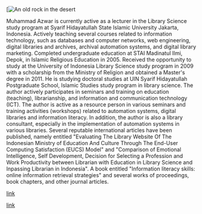 [![An old rock in the desert](https://raw.githubusercontent.com/uin-fah/ipi-webcon/main/azwar%20-%20Azwar%20Muin.jpeg)


Muhammad Azwar is currently active as a lecturer in the Library Science study program at Syarif Hidayatullah State Islamic University Jakarta, Indonesia. Actively teaching several courses related to information technology, such as databases and computer networks, web engineering, digital libraries and archives, archival automation systems, and digital library marketing. Completed undergraduate education at STAI Madinatul Ilmi, Depok, in Islamic Religious Education in 2005. Received the opportunity to study at the University of Indonesia Library Science study program in 2009 with a scholarship from the Ministry of Religion and obtained a Master's degree in 2011. He is studying doctoral studies at UIN Syarif Hidayatullah Postgraduate School, Islamic Studies study program in library science. 
The author actively participates in seminars and training on education (teaching), librarianship, and information and communication technology (ICT). The author is active as a resource person in various seminars and training activities (workshops) related to automation systems, digital libraries and information literacy. In addition, the author is also a library consultant, especially in the implementation of automation systems in various libraries.
Several reputable international articles have been published, namely entitled "Evaluating The Library Website Of The Indonesian Ministry of Education And Culture Through The End-User Computing Satisfaction (EUCS) Model" and "Comparison of Emotional Intelligence, Self Development, Decision for Selecting a Profession and Work Productivity between Librarian with Education in Library Science and Inpassing Librarian in Indonesia". A book entitled "Information literacy skills: online information retrieval strategies" and several works of proceedings, book chapters, and other journal articles.

[link](https://www.example.com/my%20great%20page)

<a href="https://www.example.com/my great page">link</a>


